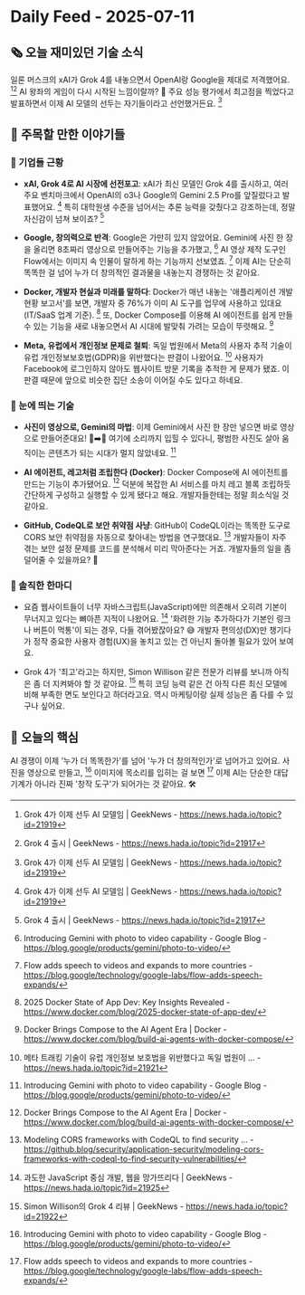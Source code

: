 # Daily Feed - 2025-07-11

## 🗞️ 오늘 재미있던 기술 소식

일론 머스크의 xAI가 Grok 4를 내놓으면서 OpenAI랑 Google을 제대로 저격했어요. [^7][^8] AI 왕좌의 게임이 다시 시작된 느낌이랄까? 👑 주요 성능 평가에서 최고점을 찍었다고 발표하면서 이제 AI 모델의 선두는 자기들이라고 선언했거든요. [^7]

## 📰 주목할 만한 이야기들

### 🏢 기업들 근황
- **xAI, Grok 4로 AI 시장에 선전포고**: xAI가 최신 모델인 Grok 4를 출시하고, 여러 주요 벤치마크에서 OpenAI의 o3나 Google의 Gemini 2.5 Pro를 앞질렀다고 발표했어요. [^7] 특히 대학원생 수준을 넘어서는 추론 능력을 갖췄다고 강조하는데, 정말 자신감이 넘쳐 보이죠? [^8]

- **Google, 창의력으로 반격**: Google은 가만히 있지 않았어요. Gemini에 사진 한 장을 올리면 8초짜리 영상으로 만들어주는 기능을 추가했고, [^4] AI 영상 제작 도구인 Flow에서는 이미지 속 인물이 말하게 하는 기능까지 선보였죠. [^9] 이제 AI는 단순히 똑똑한 걸 넘어 누가 더 창의적인 결과물을 내놓는지 경쟁하는 것 같아요.

- **Docker, 개발자 현실과 미래를 말하다**: Docker가 매년 내놓는 '애플리케이션 개발 현황 보고서'를 보면, 개발자 중 76%가 이미 AI 도구를 업무에 사용하고 있대요(IT/SaaS 업계 기준). [^1] 또, Docker Compose를 이용해 AI 에이전트를 쉽게 만들 수 있는 기능을 새로 내놓으면서 AI 시대에 발맞춰 가려는 모습이 뚜렷해요. [^2]

- **Meta, 유럽에서 개인정보 문제로 철퇴**: 독일 법원에서 Meta의 사용자 추적 기술이 유럽 개인정보보호법(GDPR)을 위반했다는 판결이 나왔어요. [^6] 사용자가 Facebook에 로그인하지 않아도 웹사이트 방문 기록을 추적한 게 문제가 됐죠. 이 판결 때문에 앞으로 비슷한 집단 소송이 이어질 수도 있다고 하네요.

### 🚀 눈에 띄는 기술
- **사진이 영상으로, Gemini의 마법**: 이제 Gemini에서 사진 한 장만 넣으면 바로 영상으로 만들어준대요! 📸➡️🎥 여기에 소리까지 입힐 수 있다니, 평범한 사진도 살아 움직이는 콘텐츠가 되는 시대가 멀지 않았네요. [^4]

- **AI 에이전트, 레고처럼 조립한다 (Docker)**: Docker Compose에 AI 에이전트를 만드는 기능이 추가됐어요. [^2] 덕분에 복잡한 AI 서비스를 마치 레고 블록 조립하듯 간단하게 구성하고 실행할 수 있게 됐다고 해요. 개발자들한테는 정말 희소식일 것 같아요.

- **GitHub, CodeQL로 보안 취약점 사냥**: GitHub이 CodeQL이라는 똑똑한 도구로 CORS 보안 취약점을 자동으로 찾아내는 방법을 연구했대요. [^3] 개발자들이 자주 겪는 보안 설정 문제를 코드를 분석해서 미리 막아준다는 거죠. 개발자들의 일을 좀 덜어줄 수 있을까요? 🤔

### 💬 솔직한 한마디
- 요즘 웹사이트들이 너무 자바스크립트(JavaScript)에만 의존해서 오히려 기본이 무너지고 있다는 뼈아픈 지적이 나왔어요. [^10] '화려한 기능 추가하다가 기본인 링크나 버튼이 먹통'이 되는 경우, 다들 겪어봤잖아요? 😅 개발자 편의성(DX)만 챙기다가 정작 중요한 사용자 경험(UX)을 놓치고 있는 건 아닌지 돌아볼 필요가 있어 보여요.

- Grok 4가 '최고'라고는 하지만, Simon Willison 같은 전문가 리뷰를 보니까 아직은 좀 더 지켜봐야 할 것 같아요. [^5] 특히 코딩 능력 같은 건 아직 다른 최신 모델에 비해 부족한 면도 보인다고 하더라고요. 역시 마케팅이랑 실제 성능은 좀 다를 수 있구나 싶어요.

## 🎯 오늘의 핵심
AI 경쟁이 이제 '누가 더 똑똑한가'를 넘어 '누가 더 창의적인가'로 넘어가고 있어요. 사진을 영상으로 만들고, [^4] 이미지에 목소리를 입히는 걸 보면 [^9] 이제 AI는 단순한 대답 기계가 아니라 진짜 '창작 도구'가 되어가는 것 같아요. 🛠️

[^1]: 2025 Docker State of App Dev: Key Insights Revealed - https://www.docker.com/blog/2025-docker-state-of-app-dev/
[^2]: Docker Brings Compose to the AI Agent Era | Docker - https://www.docker.com/blog/build-ai-agents-with-docker-compose/
[^3]: Modeling CORS frameworks with CodeQL to find security ... - https://github.blog/security/application-security/modeling-cors-frameworks-with-codeql-to-find-security-vulnerabilities/
[^4]: Introducing Gemini with photo to video capability - Google Blog - https://blog.google/products/gemini/photo-to-video/
[^5]: Simon Willison의 Grok 4 리뷰 | GeekNews - https://news.hada.io/topic?id=21922
[^6]: 메타 트래킹 기술이 유럽 개인정보 보호법을 위반했다고 독일 법원이 ... - https://news.hada.io/topic?id=21921
[^7]: Grok 4가 이제 선두 AI 모델임 | GeekNews - https://news.hada.io/topic?id=21919
[^8]: Grok 4 출시 | GeekNews - https://news.hada.io/topic?id=21917
[^9]: Flow adds speech to videos and expands to more countries - https://blog.google/technology/google-labs/flow-adds-speech-expands/
[^10]: 과도한 JavaScript 중심 개발, 웹을 망가뜨리다 | GeekNews - https://news.hada.io/topic?id=21925